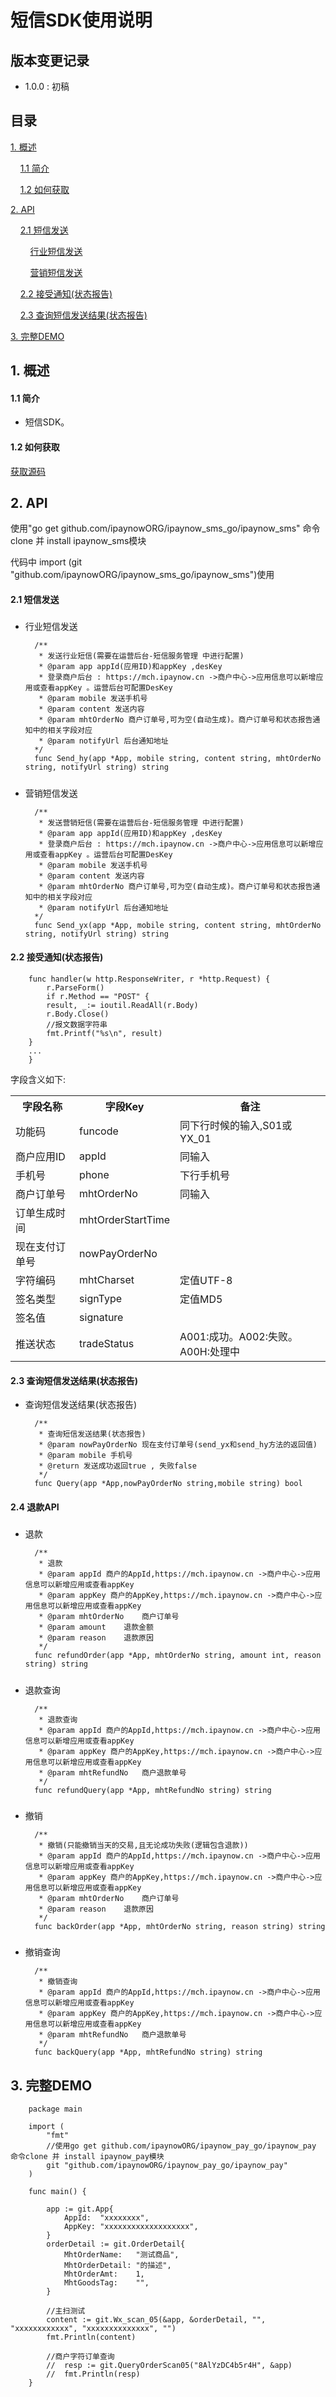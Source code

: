 
# 短信SDK使用说明 #

## 版本变更记录 ##


- 1.0.0 : 初稿


## 目录 ##

[1. 概述](#1)

&nbsp;&nbsp;&nbsp;&nbsp;[1.1 简介](#1.1)

&nbsp;&nbsp;&nbsp;&nbsp;[1.2 如何获取](#1.2)

[2. API](#2)

&nbsp;&nbsp;&nbsp;&nbsp;[2.1 短信发送](#2.1)

&nbsp;&nbsp;&nbsp;&nbsp;&nbsp;&nbsp;&nbsp;&nbsp;[行业短信发送](#2.1.1)

&nbsp;&nbsp;&nbsp;&nbsp;&nbsp;&nbsp;&nbsp;&nbsp;[营销短信发送](#2.1.2)

&nbsp;&nbsp;&nbsp;&nbsp;[2.2 接受通知(状态报告)](#2.2)

&nbsp;&nbsp;&nbsp;&nbsp;[2.3 查询短信发送结果(状态报告)](#2.3)

[3. 完整DEMO](#3)


<h2 id='1'> 1. 概述 </h2>

<h4 id='1.1'> 1.1 简介 </h4>

- 短信SDK。

<h4 id='1.2'> 1.2 如何获取 </h4>

[获取源码](https://github.com/ipaynowORG/ipaynow_sms_go)


<h2 id='2'> 2. API </h2>

使用"go get github.com/ipaynowORG/ipaynow_sms_go/ipaynow_sms" 命令clone 并 install ipaynow_sms模块

代码中 import (git "github.com/ipaynowORG/ipaynow_sms_go/ipaynow_sms")使用

<h4 id='2.1'> 2.1 短信发送 </h4>

<h5 id='2.1.1'></h5>

- 行业短信发送

		/**
		 * 发送行业短信(需要在运营后台-短信服务管理 中进行配置)
		 * @param app appId(应用ID)和appKey ,desKey
		 * 登录商户后台 : https://mch.ipaynow.cn ->商户中心->应用信息可以新增应用或查看appKey 。运营后台可配置DesKey
		 * @param mobile 发送手机号
		 * @param content 发送内容
	     * @param mhtOrderNo 商户订单号,可为空(自动生成)。商户订单号和状态报告通知中的相关字段对应
		 * @param notifyUrl 后台通知地址
		*/
		func Send_hy(app *App, mobile string, content string, mhtOrderNo string, notifyUrl string) string 

<h5 id='2.1.2'></h5>

- 营销短信发送

		/**
		 * 发送营销短信(需要在运营后台-短信服务管理 中进行配置)
		 * @param app appId(应用ID)和appKey ,desKey
	     * 登录商户后台 : https://mch.ipaynow.cn ->商户中心->应用信息可以新增应用或查看appKey 。运营后台可配置DesKey
		 * @param mobile 发送手机号
		 * @param content 发送内容
		 * @param mhtOrderNo 商户订单号,可为空(自动生成)。商户订单号和状态报告通知中的相关字段对应
		 * @param notifyUrl 后台通知地址
		*/
		func Send_yx(app *App, mobile string, content string, mhtOrderNo string, notifyUrl string) string


<h4 id='2.2'>2.2 接受通知(状态报告)</h4>


		func handler(w http.ResponseWriter, r *http.Request) {
			r.ParseForm()
			if r.Method == "POST" {
            result, _:= ioutil.ReadAll(r.Body)
			r.Body.Close()
			//报文数据字符串
			fmt.Printf("%s\n", result)
        }
		...
		}


字段含义如下:

<table>
        <tr>
            <th>字段名称</th>
            <th>字段Key</th>
            <th>备注</th>
        </tr>
        <tr>
            <td>功能码</td>
            <td>funcode</td>
            <td>同下行时候的输入,S01或YX_01</td>
        </tr>
        <tr>
            <td>商户应用ID</td>
            <td>appId</td>
            <td>同输入</td>
         </tr>
<tr>
            <td>手机号</td>
            <td>phone</td>
            <td>下行手机号</td>
         </tr>
<tr>
            <td>商户订单号</td>
            <td>mhtOrderNo</td>
            <td>同输入</td>
         </tr>
<tr>
            <td>订单生成时间</td>
            <td>mhtOrderStartTime</td>
            <td></td>
         </tr>
<tr>
            <td>现在支付订单号</td>
            <td>nowPayOrderNo</td>
            <td></td>
         </tr>
<tr>
            <td>字符编码</td>
            <td>mhtCharset</td>
            <td>定值UTF-8</td>
         </tr>
<tr>
            <td>签名类型</td>
            <td>signType</td>
            <td>定值MD5</td>
         </tr>
<tr>
            <td>签名值</td>
            <td>signature</td>
            <td></td>
         </tr>
<tr>
            <td>推送状态</td>
            <td>tradeStatus</td>
            <td>A001:成功。A002:失败。 A00H:处理中</td>
         </tr>
    </table>

	
<h4 id='2.3'> 2.3 查询短信发送结果(状态报告) </h4>

- 查询短信发送结果(状态报告)


		/**
		 * 查询短信发送结果(状态报告)
		 * @param nowPayOrderNo 现在支付订单号(send_yx和send_hy方法的返回值)
		 * @param mobile 手机号
		 * @return 发送成功返回true , 失败false
		 */
		func Query(app *App,nowPayOrderNo string,mobile string) bool

<h4 id='2.4'> 2.4 退款API </h4>

<h5 id='2.4.1'></h4>

- 退款

        /**
         * 退款
         * @param appId 商户的AppId,https://mch.ipaynow.cn ->商户中心->应用信息可以新增应用或查看appKey
         * @param appKey 商户的AppKey,https://mch.ipaynow.cn ->商户中心->应用信息可以新增应用或查看appKey
         * @param mhtOrderNo    商户订单号
         * @param amount    退款金额
         * @param reason    退款原因
         */
        func refundOrder(app *App, mhtOrderNo string, amount int, reason string) string

<h5 id='2.4.2'></h4>

- 退款查询

        /**
         * 退款查询
         * @param appId 商户的AppId,https://mch.ipaynow.cn ->商户中心->应用信息可以新增应用或查看appKey
         * @param appKey 商户的AppKey,https://mch.ipaynow.cn ->商户中心->应用信息可以新增应用或查看appKey
         * @param mhtRefundNo   商户退款单号
         */
        func refundQuery(app *App, mhtRefundNo string) string

<h5 id='2.4.3'></h4>

- 撤销

        /**
         * 撤销(只能撤销当天的交易,且无论成功失败(逻辑包含退款))
         * @param appId 商户的AppId,https://mch.ipaynow.cn ->商户中心->应用信息可以新增应用或查看appKey
         * @param appKey 商户的AppKey,https://mch.ipaynow.cn ->商户中心->应用信息可以新增应用或查看appKey
         * @param mhtOrderNo    商户订单号
         * @param reason    退款原因
         */
        func backOrder(app *App, mhtOrderNo string, reason string) string

<h5 id='2.4.4'></h4>

- 撤销查询

        /**
         * 撤销查询
         * @param appId 商户的AppId,https://mch.ipaynow.cn ->商户中心->应用信息可以新增应用或查看appKey
         * @param appKey 商户的AppKey,https://mch.ipaynow.cn ->商户中心->应用信息可以新增应用或查看appKey
         * @param mhtRefundNo   商户退款单号
         */
        func backQuery(app *App, mhtRefundNo string) string 


<h2 id='3'> 3. 完整DEMO </h2>

		package main
		
		import (
			"fmt"
			//使用go get github.com/ipaynowORG/ipaynow_pay_go/ipaynow_pay 命令clone 并 install ipaynow_pay模块
			git "github.com/ipaynowORG/ipaynow_pay_go/ipaynow_pay"
		)
		
		func main() {
		
			app := git.App{
				AppId:  "xxxxxxxx",
				AppKey: "xxxxxxxxxxxxxxxxxxx",
			}
			orderDetail := git.OrderDetail{
				MhtOrderName:   "测试商品",
				MhtOrderDetail: "的描述",
				MhtOrderAmt:    1,
				MhtGoodsTag:    "",
			}
		
			//主扫测试
			content := git.Wx_scan_05(&app, &orderDetail, "", "xxxxxxxxxxxx", "xxxxxxxxxxxxxx", "")
			fmt.Println(content)
		
			//商户字符订单查询
			//	resp := git.QueryOrderScan05("8AlYzDC4b5r4H", &app)
			//	fmt.Println(resp)
		}
